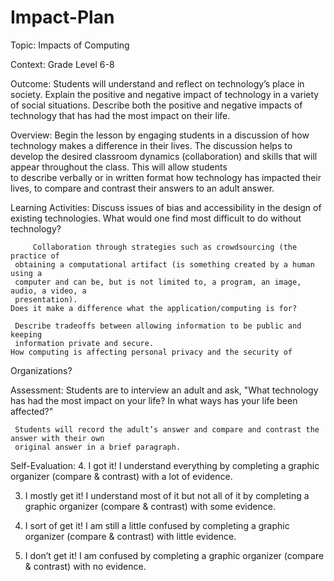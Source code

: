 # Impact-Plan
Topic: Impacts of Computing

Context: Grade Level 6-8

Outcome: Students will understand and reflect on technology’s place in society. Explain the 
                 positive and negative impact of technology in a variety of social situations. Describe 
     both the positive and negative impacts of technology that has had the most impact on their life.

Overview:
	    Begin the lesson by engaging students in a discussion of how technology makes a 
    difference in their lives. The discussion helps to develop the desired classroom 
    dynamics (collaboration) and skills that will appear throughout the class. This will allow students  
    to describe verbally or in written format how technology has impacted their lives, to compare and 
    contrast their answers to an adult answer. 

Learning Activities: 
	     Discuss issues of bias and accessibility in the design of existing technologies. 
	  		What would one find most difficult to do without technology?

	     Collaboration through strategies such as crowdsourcing (the practice of 
     obtaining a computational artifact (is something created by a human using a 
     computer and can be, but is not limited to, a program, an image, audio, a video, a 
     presentation). 
	Does it make a difference what the application/computing is for?

     Describe tradeoffs between allowing information to be public and keeping 
     information private and secure. 
	How computing is affecting personal privacy and the security of 
Organizations?

Assessment:
	     Students are to interview an adult and ask, "What technology has had the most impact on your 
     life? In what ways has your life been affected?" 

     Students will record the adult’s answer and compare and contrast the answer with their own 
     original answer in a brief paragraph.
	
Self-Evaluation:
4. I got it! I understand everything by
 completing a graphic organizer (compare & contrast) with a lot of evidence. 

3. I mostly get it! I understand most of it but not all of it by 
	 completing a graphic organizer (compare & contrast) with some evidence. 

2. I sort of get it! I am still a little confused by
	 completing a graphic organizer (compare & contrast) with little evidence. 

1. I don’t get it! I am confused by
	 completing a graphic organizer (compare & contrast) with no evidence. 
